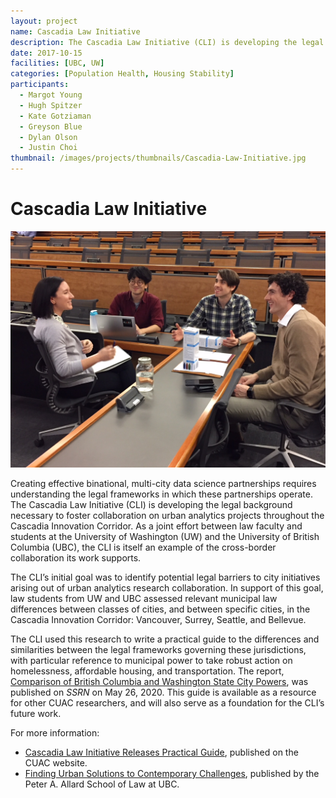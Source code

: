 ```yaml
---
layout: project
name: Cascadia Law Initiative
description: The Cascadia Law Initiative (CLI) is developing the legal background necessary to foster collaboration on urban analytics projects throughout the Cascadia Innovation Corridor. 
date: 2017-10-15
facilities: [UBC, UW]
categories: [Population Health, Housing Stability]
participants:
  - Margot Young
  - Hugh Spitzer
  - Kate Gotziaman
  - Greyson Blue
  - Dylan Olson
  - Justin Choi 
thumbnail: /images/projects/thumbnails/Cascadia-Law-Initiative.jpg
---
```


# Cascadia Law Initiative

![Law student meeting](/images/projects/cascadia_law.jpg)

Creating effective binational, multi-city data science partnerships requires understanding the legal frameworks in which these partnerships operate. The Cascadia Law Initiative (CLI) is developing the legal background necessary to foster collaboration on urban analytics projects throughout the Cascadia Innovation Corridor. As a joint effort between law faculty and students at the University of Washington (UW) and the University of British Columbia (UBC), the CLI is itself an example of the cross-border collaboration its work supports. 

The CLI’s initial goal was to identify potential legal barriers to city initiatives arising out of urban analytics research collaboration. In support of this goal, law students from UW and UBC assessed relevant municipal law differences between classes of cities, and between specific cities, in the Cascadia Innovation Corridor: Vancouver, Surrey, Seattle, and Bellevue. 

The CLI used this research to write a practical guide to the differences and similarities between the legal frameworks governing these jurisdictions, with particular reference to municipal power to take robust action on homelessness, affordable housing, and transportation. The report, [Comparison of British Columbia and Washington State City Powers](https://papers.ssrn.com/sol3/papers.cfm?abstract_id=3580956), was published on <i>SSRN</i> on May 26, 2020. This guide is available as a resource for other CUAC researchers, and will also serve as a foundation for the CLI’s future work.

For more information:
* [Cascadia Law Initiative Releases Practical Guide](https://www.cascadiadata.org/news/2020/07/02/cascadia-law-report.html), published on the CUAC website.
* [Finding Urban Solutions to Contemporary Challenges](http://www.allard.ubc.ca/news-events/ubc-law-news/finding-urban-solutions-contemporary-challenges), published by the Peter A. Allard School of Law at UBC.